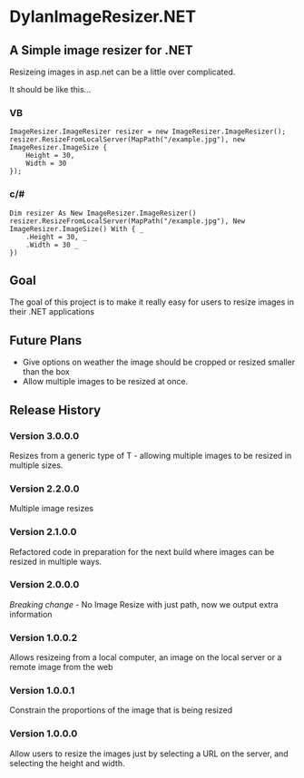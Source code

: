 ﻿DylanImageResizer.NET
=====================

A Simple image resizer for .NET
-------------------------------

Resizeing images in asp.net can be a little over complicated.

It should be like this...

### VB
    ImageResizer.ImageResizer resizer = new ImageResizer.ImageResizer();
    resizer.ResizeFromLocalServer(MapPath("/example.jpg"), new ImageResizer.ImageSize {
        Height = 30,
        Width = 30
    });

### c/#
    Dim resizer As New ImageResizer.ImageResizer()
    resizer.ResizeFromLocalServer(MapPath("/example.jpg"), New ImageResizer.ImageSize() With { _
        .Height = 30, _
        .Width = 30 _
    })

Goal
----

The goal of this project is to make it really easy for users to resize images in their .NET applications

Future Plans
------------

+ Give options on weather the image should be cropped or resized smaller than the box
+ Allow multiple images to be resized at once.

Release History
---------------
### Version 3.0.0.0

Resizes from a generic type of T - allowing multiple images to be resized in multiple sizes.

### Version 2.2.0.0

Multiple image resizes

### Version 2.1.0.0

Refactored code in preparation for the next build where images can be resized in multiple ways.

### Version 2.0.0.0

*Breaking change* - No Image Resize with just path, now we output extra information

### Version 1.0.0.2

Allows resizeing from a local computer, an image on the local server or a remote image from the web

### Version 1.0.0.1

Constrain the proportions of the image that is being resized

### Version 1.0.0.0

Allow users to resize the images just by selecting a URL on the server, and selecting the height and width.


